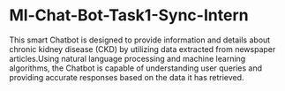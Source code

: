 # Ml-Chat-Bot-Task1-Sync-Intern
This smart Chatbot is designed to provide information and details about chronic kidney disease (CKD) by utilizing data extracted from newspaper articles.Using natural language processing and machine learning algorithms, the Chatbot is capable of understanding user queries and providing accurate responses based on the data it has retrieved.
